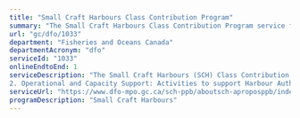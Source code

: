 ```yaml
---
title: "Small Craft Harbours Class Contribution Program"
summary: "The Small Craft Harbours Class Contribution Program service from Fisheries and Oceans Canada is available end-to-end online, according to the GC Service Inventory."
url: "gc/dfo/1033"
department: "Fisheries and Oceans Canada"
departmentAcronym: "dfo"
serviceId: "1033"
onlineEndtoEnd: 1
serviceDescription: "The Small Craft Harbours (SCH) Class Contribution Program provides support for safe harbours for the benefit of present and future generations by maintaining the highest possible standards to Canadians. Funding assistance for the national network of harbours can be categorized into two main support areas: 1. Harbour Capacity Building: Support of fishing industry infrastructure such as the building of new facilities, construction and maintenance and harbour development studies and/or other research and development activities. 
2. Operational and Capacity Support: Activities to support Harbour Authorities and Harbour Authority support organizations, including activities related to organizational capacity development, insurance coverage, training and professional development, conferences relevant to harbour operations."
serviceUrl: "https://www.dfo-mpo.gc.ca/sch-ppb/aboutsch-aproposppb/index-eng.html"
programDescription: "Small Craft Harbours"
---
```

